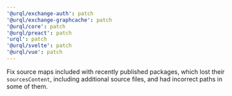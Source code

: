 ```yaml
---
'@urql/exchange-auth': patch
'@urql/exchange-graphcache': patch
'@urql/core': patch
'@urql/preact': patch
'urql': patch
'@urql/svelte': patch
'@urql/vue': patch
---
```


Fix source maps included with recently published packages, which lost their `sourcesContent`, including additional source files, and had incorrect paths in some of them.
